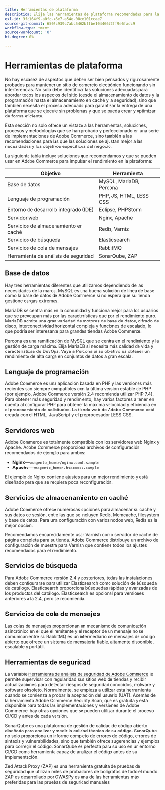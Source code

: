 ```yaml
---
title: Herramientas de plataforma
description: Elija las herramientas de plataforma recomendadas para la implementación de Adobe Commerce.
exl-id: 3fc164f9-a0fc-46e7-a54e-08ce101ccae7
source-git-commit: 6509c939c7abc5462bffbe104466b2ff9e6fadc9
workflow-type: tm+mt
source-wordcount: '0'
ht-degree: 0%

---
```


# Herramientas de plataforma

No hay escasez de aspectos que deben ser bien pensados y rigurosamente probados para mantener un sitio de comercio electrónico funcionando sin interferencias. No solo debe identificar las soluciones adecuadas para abordar todos los aspectos del sitio (desde el almacenamiento de datos y la programación hasta el almacenamiento en caché y la seguridad), sino que también necesita el proceso adecuado para garantizar la entrega de una plataforma que se ejecute sin problemas y que se pueda crear y optimizar de forma eficiente.

Esta sección no solo ofrece un vistazo a las herramientas, soluciones, procesos y metodologías que se han probado y perfeccionado en una serie de implementaciones de Adobe Commerce, sino también a las recomendaciones para las que las soluciones se ajustan mejor a las necesidades y los objetivos específicos del negocio.

La siguiente tabla incluye soluciones que recomendamos y que se pueden usar en Adobe Commerce para impulsar el rendimiento en la plataforma:

| Objetivo | Herramienta |
|------------------------------------------|-------------------------|
| Base de datos | MySQL, MariaDB, Percona |
| Lenguaje de programación | PHP, JS, HTML, LESS CSS |
| Entorno de desarrollo integrado (IDE) | Eclipse, PHPStorm |
| Servidor web | Nginx, Apache |
| Servicios de almacenamiento en caché | Redis, Varniz |
| Servicios de búsqueda | Elasticsearch |
| Servicios de cola de mensajes | RabbitMQ |
| Herramienta de análisis de seguridad | SonarQube, ZAP |

## Base de datos

Hay tres herramientas diferentes que utilizamos dependiendo de las necesidades de la marca. MySQL es una buena solución de línea de base como la base de datos de Adobe Commerce si no espera que su tienda gestione cargas extremas.

MariaDB se centra más en la comunidad y funciona mejor para los usuarios que se preocupan más por las características que por el rendimiento puro. MariaDB admite una gran variedad de motores de base de datos, cifrado de disco, interconectividad horizontal compleja y funciones de escalado, lo que podría ser interesante para grandes tiendas Adobe Commerce.

Percona es una ramificación de MySQL que se centra en el rendimiento y la gestión de carga máxima. Elija MariaDB si necesita más calidad de vida y características de DevOps. Vaya a Percona si su objetivo es obtener un rendimiento de alta carga en conjuntos de datos a gran escala.

## Lenguaje de programación

Adobe Commerce es una aplicación basada en PHP y las versiones más recientes son siempre compatibles con la última versión estable de PHP (por ejemplo, Adobe Commerce versión 2.4 recomienda utilizar PHP 7.4). Para obtener más seguridad y rendimiento, hay varios factores a tener en cuenta al configurar PHP para obtener la máxima velocidad y eficiencia en el procesamiento de solicitudes. La tienda web de Adobe Commerce está creada con el HTML, JavaScript y el preprocesador LESS CSS.

## Servidores web

Adobe Commerce es totalmente compatible con los servidores web Nginx y Apache. Adobe Commerce proporciona archivos de configuración recomendados de ejemplo para ambos:

- **Nginx**—`<magento_home>/nginx.conf.sample`
- **Apache**—`<magento_home>.htaccess.sample`

El ejemplo de Nginx contiene ajustes para un mejor rendimiento y está diseñado para que se requiera poca reconfiguración.

## Servicios de almacenamiento en caché

Adobe Commerce ofrece numerosas opciones para almacenar su caché y sus datos de sesión, entre las que se incluyen Redis, Memcache, filesystem y base de datos. Para una configuración con varios nodos web, Redis es la mejor opción.

Recomendamos encarecidamente usar Varnish como servidor de caché de página completa para su tienda. Adobe Commerce distribuye un archivo de configuración de muestra para Varnish que contiene todos los ajustes recomendados para el rendimiento.

## Servicios de búsqueda

Para Adobe Commerce versión 2.4 y posteriores, todas las instalaciones deben configurarse para utilizar Elasticsearch como solución de búsqueda de catálogo. Elasticsearch proporciona búsquedas rápidas y avanzadas de los productos del catálogo. Elasticsearch es opcional para versiones anteriores a la 2.4, pero se recomienda.

## Servicios de cola de mensajes

Las colas de mensajes proporcionan un mecanismo de comunicación asincrónico en el que el remitente y el receptor de un mensaje no se comunican entre sí. RabbitMQ es un intermediario de mensajes de código abierto que ofrece un sistema de mensajería fiable, altamente disponible, escalable y portátil.

## Herramientas de seguridad

La variable [Herramienta de análisis de seguridad de Adobe Commerce](https://docs.magento.com/user-guide/magento/security-scan.html) le permite supervisar con regularidad sus sitios web de tiendas y recibir actualizaciones para detectar riesgos de seguridad conocidos, malware y software obsoleto. Normalmente, se empieza a utilizar esta herramienta cuando se comienza a probar la aceptación del usuario (UAT). Además de la herramienta Adobe Commerce Security Scan, que es gratuita y está disponible para todas las implementaciones y versiones de Adobe Commerce, hay otras opciones que se pueden utilizar durante el proceso CI/CD y antes de cada versión.

SonarQube es una plataforma de gestión de calidad de código abierto diseñada para analizar y medir la calidad técnica de su código. SonarQube no solo proporciona un informe completo de errores de código, errores de sintaxis y vulnerabilidades, sino que también ofrece sugerencias y ejemplos para corregir el código. SonarQube es perfecta para su uso en un entorno CI/CD como herramienta capaz de analizar el código antes de su implementación.

Zed Attack Proxy (ZAP) es una herramienta gratuita de pruebas de seguridad que utilizan miles de probadores de bolígrafos de todo el mundo. ZAP es desarrollado por OWASPy es una de las herramientas más preferidas para las pruebas de seguridad manuales.
